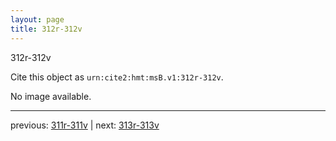 ```yaml
---
layout: page
title: 312r-312v
---
```


312r-312v

Cite this object as `urn:cite2:hmt:msB.v1:312r-312v`.

No image available. 



---

previous: [311r-311v](../311r-311v/) | next: [313r-313v](../313r-313v/)